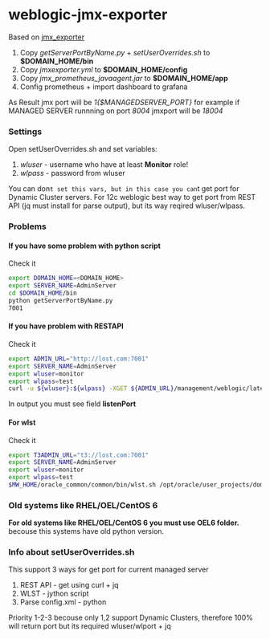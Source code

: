 # weblogic-jmx-exporter

Based on [jmx_exporter](https://github.com/prometheus/jmx_exporter)

1. Copy _getServerPortByName.py_ + _setUserOverrides.sh_ to __$DOMAIN_HOME/bin__
2. Copy _jmxexporter.yml_ to __$DOMAIN_HOME/config__
3. Copy _jmx_prometheus_javaagent.jar_ to __$DOMAIN_HOME/app__
4. Config prometheus + import dashboard to grafana

As Result jmx port will be _1{$MANAGEDSERVER_PORT}_
for example if MANAGED SERVER runnning on port _8004_ jmxport will be _18004_

### Settings

Open setUserOverrides.sh and set variables:
1. _wluser_ - username who have at least __Monitor__ role!
2. _wlpass_ - password from wluser

You can don`t set this vars, but in this case you can`t get port for Dynamic Cluster servers.
For 12c weblogic best way to get port from REST API (jq must install for parse output), but its way reqired wluser/wlpass.

### Problems

#### If you have some problem with python script 

Check it
```bash
export DOMAIN_HOME=<DOMAIN_HOME>
export SERVER_NAME=AdminServer
cd $DOMAIN_HOME/bin
python getServerPortByName.py
7001
```

#### If you have problem with RESTAPI

Check it
```bash
export ADMIN_URL="http://lost.com:7001"
export SERVER_NAME=AdminServer
export wluser=monitor
export wlpass=test
curl -u ${wluser}:${wlpass} -XGET ${ADMIN_URL}/management/weblogic/latest/serverConfig/servers/${SERVER_NAME}
```
In output you must see field __listenPort__

#### For wlst 

Check it
```bash
export T3ADMIN_URL="t3://lost.com:7001"
export SERVER_NAME=AdminServer
export wluser=monitor
export wlpass=test
$MW_HOME/oracle_common/common/bin/wlst.sh /opt/oracle/user_projects/domains/dc_domain/bin/getPortFromAdminServer.py
```

### Old systems like RHEL/OEL/CentOS 6

__For old systems like RHEL/OEL/CentOS 6 you must use OEL6 folder.__
becouse this systems have old python version.

### Info about setUserOverrides.sh

This support 3 ways for get port for current managed server
1) REST API - get using curl + jq
2) WLST - jython script 
3) Parse config.xml - python

Priority 1-2-3 becouse only 1,2 support Dynamic Clusters, therefore 100% will return port but its required wluser/wlport + jq 